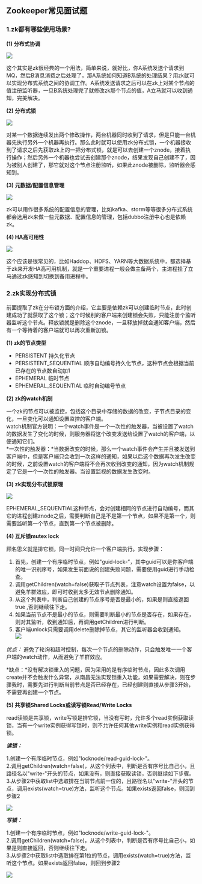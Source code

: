 ## Zookeeper常见面试题

### <a name="1">1.zk都有哪些使用场景?</a>

**<a name="11">(1) 分布式协调</a>**

![](F:\__study__\hulianwang\study\note\面试题\resource\zk_分布式协调.png)

这个其实是zk很经典的一个用法，简单来说，就好比，你A系统发送个请求到MQ，然后B消息消费之后处理了，那A系统如何知道B系统的处理结果？用zk就可以实现分布式系统之间的协调工作。A系统发送请求之后可以在zk上对某个节点的值注册监听器，一旦B系统处理完了就修改zk那个节点的值，A立马就可以收到通知，完美解决。

**<a name="12">(2) 分布式锁</a>**

![](F:\__study__\hulianwang\study\note\面试题\resource\zk_分布式锁特征.png)

对某一个数据连续发出两个修改操作，两台机器同时收到了请求，但是只能一台机器先执行另外一个机器再执行。那么此时就可以使用zk分布式锁，一个机器接收到了请求之后先获取zk上的一把分布式锁，就是可以去创建一个znode，接着执行操作；然后另外一个机器也尝试去创建那个znode，结果发现自己创建不了，因为被别人创建了，那它就对这个节点注册监听，如果此znode被删除，监听器会感知到。

**<a name="13">(3) 元数据/配置信息管理</a>**

![](F:\__study__\hulianwang\study\note\面试题\resource\zk_注册中心.png) 

zk可以用作很多系统的配置信息的管理，比如kafka、storm等等很多分布式系统都会选用zk来做一些元数据、配置信息的管理，包括dubbo注册中心也是依赖zk。

**<a name="14">(4) HA高可用性</a>**

![](F:\__study__\hulianwang\study\note\面试题\resource\zk_HA高可用.png)

这个应该是很常见的，比如Haddop、HDFS、YARN等大数据系统中，都选择基于zk来开发HA高可用机制，就是一个重要进程一般会做主备两个，主进程挂了立马通过zk感知到切换到备用进程中。

### <a name="2">2.zk实现分布式锁</a>

​	前面提取了zk在分布锁方面的介绍，它主要是依赖zk可以创建临时节点，此时创建成功了就获取了这个锁；这个时候别的客户端来创建锁会失败，只能注册个监听器监听这个节点。释放锁就是删除这个znode，一旦释放掉就会通知客户端，然后有一个等待着的客户端就可以再次重新加锁。

**<a name="21">(1) zk的节点类型</a>**

- PERSISTENT  持久化节点
- PERSISTENT_SEQUENTIAL  顺序自动编号持久化节点，这种节点会根据当前已存在的节点数自动加1
- EPHEMERAL  临时节点
- EPHEMERAL_SEQUENTIAL  临时自动编号节点

**<a name="22">(2) zk的watch机制</a>**

一个zk的节点可以被监控，包括这个目录中存储的数据的改变，子节点目录的变化，一旦变化可以通知设置监控的客户端。  
watch机制官方说明：一个watch事件是一个一次性的触发器，当被设置了watch的数据发生了变化的时候，则服务器将这个改变发送给设置了watch的客户端，以便通知它们。  
*一次性的触发器：*当数据改变的时候，那么一个watch事件会产生并且被发送到客户端中，但是客户端只会收到一次这样的通知，如果以后这个数据再次发生改变的时候，之前设置watch的客户端将不会再次收到改变的通知，因为watch机制规定了它是一个一次性的触发器。当设置监视的数据发生改变时。

**<a name="23">(3) zk实现分布式锁原理</a>**

![](F:\__study__\hulianwang\study\note\面试题\resource\zk获取锁流程.png)

EPHEMERAL_SEQUENTIAL这种节点，会对创建相同的节点进行自动编号，而其它的进程创建znode之后，需要判断自己是不是第一个节点，如果不是第一个，则需要监听第一个节点，直到第一个节点被删除。

**<a name="24">(4) 互斥锁mutex lock</a>**

顾名思义就是排它锁，同一时间只允许一个客户端执行。实现步骤：

1) 首先，创建一个有序临时节点，例如"guid-lock-”，其中guid可以是你客户端的唯一识别序号，如果发生前面说的创建失败问题，需要使用guid进行手动检查。  
2) 调用getChildren(watch=false)获取子节点列表，注意watch设置为false，以避免羊群效应，即可时收到太多无效节点删除通知。  
3) 从这个列表中，判断自己创建的节点序号是否是最小的，如果是则直接返回true ,否则继续往下走。  
4) 如果当前节点不是最小的节点，则需要判断最小的节点是否存在，如果存在，则对其监听，收到通知后，再调用getChildren进行判断。  
5) 客户端unlock只需要调用delete删除掉节点，其它的监听器会收到通知。  
![](F:\__study__\hulianwang\study\note\面试题\resource\mutex_zk.png)

*优点：* 避免了轮询和超时控制，每次一个节点的删除动作，只会触发唯一一个客户端的watch动作，从而避免了羊群效应。

*缺点：*没有解决锁重入的问题，因为采用的是有序临时节点，因此多次调用create并不会触发什么异常，从南昌无法实现锁重入功能，如果需要解决，则在步骤我时，需要先进行判断当前节点是否已经存在，已经创建则直接从步骤3开始，不需要再创建一个节点。

**<a name="25">(5) 共享锁Shared Locks或读写锁Read/Write Locks</a>**

read读锁是共享锁，write写锁是排它锁，当没有写时，允许多个read实例获取读锁，当有一个write实例获得写锁时，则不允许任何其他write实例和read实例获得锁。

***读锁：***

1.创建一个有序临时节点，例如"locknode/read-guid-lock-"。  
2.调用getChildren(watch=false)，从这个列表中，判断是否有序号比自己小，且路径名以"write-"开头的节点，如果没有，则直接获取读锁，否则继续如下步骤。  
3.从步骤2中获取list中选取排在当前节点前一位的，且路径名以"write-"开头的节点，调用exists(watch=true)方法，监听这个节点。如果exists返回false，则回到步骤2 

![](F:\__study__\hulianwang\study\note\面试题\resource\zk_read.png)

***写锁：***

1.创建一个有序临时节点，例如"locknode/write-guid-lock-"。  
2.调用getChildren(watch=false)，从这个列表中，判断是否有序号比自己小，如果是则直接返回，否则继续往下走。  
3.从步骤2中获取list中选取排在第1位的节点，调用exists(watch=true)方法，监听这个节点。如果exists返回false，则回到步骤2 

![](F:\__study__\hulianwang\study\note\面试题\resource\write_zk.png)

